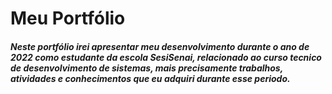 # Meu Portfólio
##### Neste portfólio irei apresentar meu desenvolvimento durante o ano de 2022 como estudante da escola SesiSenai, relacionado ao curso tecnico de desenvolvimento de sistemas, mais precisamente trabalhos, atividades e conhecimentos que eu adquiri durante esse periodo.
